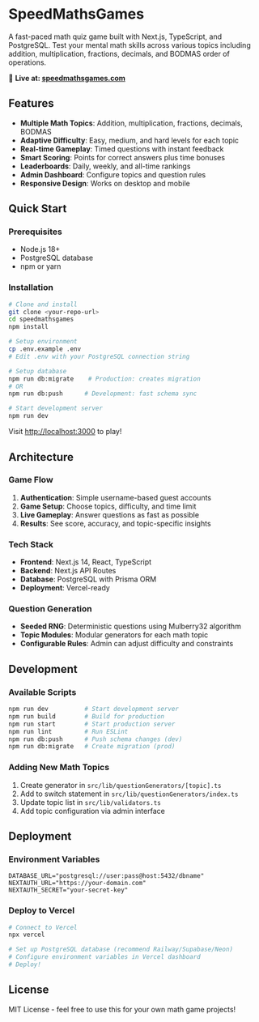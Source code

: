 # SpeedMathsGames

A fast-paced math quiz game built with Next.js, TypeScript, and PostgreSQL. Test your mental math skills across various topics including addition, multiplication, fractions, decimals, and BODMAS order of operations.

🚀 **Live at: [speedmathsgames.com](https://speedmathsgames.com)**

## Features

- **Multiple Math Topics**: Addition, multiplication, fractions, decimals, BODMAS
- **Adaptive Difficulty**: Easy, medium, and hard levels for each topic
- **Real-time Gameplay**: Timed questions with instant feedback
- **Smart Scoring**: Points for correct answers plus time bonuses
- **Leaderboards**: Daily, weekly, and all-time rankings
- **Admin Dashboard**: Configure topics and question rules
- **Responsive Design**: Works on desktop and mobile

## Quick Start

### Prerequisites
- Node.js 18+ 
- PostgreSQL database
- npm or yarn

### Installation

```bash
# Clone and install
git clone <your-repo-url>
cd speedmathsgames
npm install

# Setup environment
cp .env.example .env
# Edit .env with your PostgreSQL connection string

# Setup database
npm run db:migrate    # Production: creates migration
# OR
npm run db:push      # Development: fast schema sync

# Start development server
npm run dev
```

Visit [http://localhost:3000](http://localhost:3000) to play!

## Architecture

### Game Flow
1. **Authentication**: Simple username-based guest accounts
2. **Game Setup**: Choose topics, difficulty, and time limit  
3. **Live Gameplay**: Answer questions as fast as possible
4. **Results**: See score, accuracy, and topic-specific insights

### Tech Stack
- **Frontend**: Next.js 14, React, TypeScript
- **Backend**: Next.js API Routes
- **Database**: PostgreSQL with Prisma ORM
- **Deployment**: Vercel-ready

### Question Generation
- **Seeded RNG**: Deterministic questions using Mulberry32 algorithm
- **Topic Modules**: Modular generators for each math topic
- **Configurable Rules**: Admin can adjust difficulty and constraints

## Development

### Available Scripts
```bash
npm run dev          # Start development server
npm run build        # Build for production
npm run start        # Start production server
npm run lint         # Run ESLint
npm run db:push      # Push schema changes (dev)
npm run db:migrate   # Create migration (prod)
```

### Adding New Math Topics
1. Create generator in `src/lib/questionGenerators/[topic].ts`
2. Add to switch statement in `src/lib/questionGenerators/index.ts`
3. Update topic list in `src/lib/validators.ts`
4. Add topic configuration via admin interface

## Deployment

### Environment Variables
```env
DATABASE_URL="postgresql://user:pass@host:5432/dbname"
NEXTAUTH_URL="https://your-domain.com"
NEXTAUTH_SECRET="your-secret-key"
```

### Deploy to Vercel
```bash
# Connect to Vercel
npx vercel

# Set up PostgreSQL database (recommend Railway/Supabase/Neon)
# Configure environment variables in Vercel dashboard
# Deploy!
```

## License

MIT License - feel free to use this for your own math game projects!
